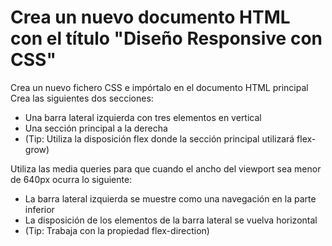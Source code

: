 # Crea un nuevo documento HTML con el título "Diseño Responsive con CSS"

Crea un nuevo fichero CSS e impórtalo en el documento HTML principal
Crea las siguientes dos secciones:
- Una barra lateral izquierda con tres elementos en vertical
- Una sección principal a la derecha
- (Tip: Utiliza la disposición flex donde la sección principal utilizará flex-grow)

Utiliza las media queries para que cuando el ancho del viewport sea menor de 640px ocurra lo siguiente:
- La barra lateral izquierda se muestre como una navegación en la parte inferior
- La disposición de los elementos de la barra lateral se vuelva horizontal
- (Tip: Trabaja con la propiedad flex-direction)